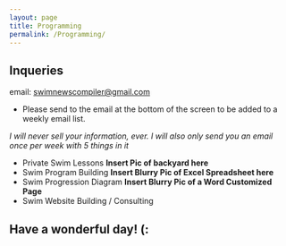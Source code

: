 ```yaml
---
layout: page
title: Programming
permalink: /Programming/
---
```

Inqueries
----------
email: swimnewscompiler@gmail.com

- Please send to the email at the bottom of the screen to be added to a weekly email list.

*I will never sell your information, ever. I will also only send you an email once per week with 5 things in it*

- Private Swim Lessons
**Insert Pic of backyard here**
- Swim Program Building
**Insert Blurry Pic of Excel Spreadsheet here**
- Swim Progression Diagram
**Insert Blurry Pic of a Word Customized Page**
- Swim Website Building / Consulting

Have a wonderful day! (:
------------------------
